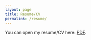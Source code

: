```yaml
---
layout: page
title: Resume/CV
permalink: /resume/
---
```


You can open my resume/CV here: <a href="/assets/markroepke-resume.pdf" target="_blank" class="class2">PDF</a>.
